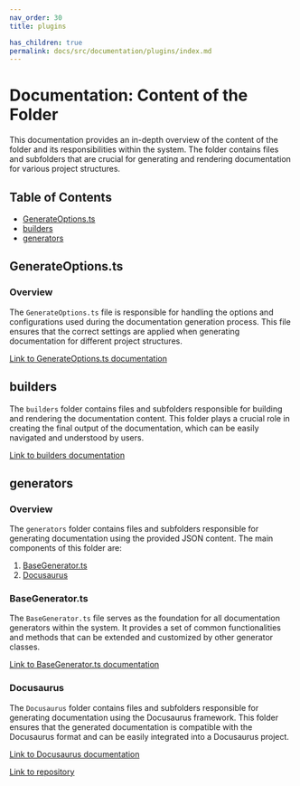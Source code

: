```yaml
---
nav_order: 30
title: plugins

has_children: true
permalink: docs/src/documentation/plugins/index.md
---
```


# Documentation: Content of the Folder

This documentation provides an in-depth overview of the content of the folder and its responsibilities within the system. The folder contains files and subfolders that are crucial for generating and rendering documentation for various project structures.

## Table of Contents

- [GenerateOptions.ts](#GenerateOptionsts)
- [builders](#builders)
- [generators](#generators)

## GenerateOptions.ts

### Overview

The `GenerateOptions.ts` file is responsible for handling the options and configurations used during the documentation generation process. This file ensures that the correct settings are applied when generating documentation for different project structures.

[Link to GenerateOptions.ts documentation](GenerateOptions.ts)

## builders

The `builders` folder contains files and subfolders responsible for building and rendering the documentation content. This folder plays a crucial role in creating the final output of the documentation, which can be easily navigated and understood by users.

[Link to builders documentation](builders)

## generators

### Overview

The `generators` folder contains files and subfolders responsible for generating documentation using the provided JSON content. The main components of this folder are:

1. [BaseGenerator.ts](#BaseGeneratorts)
2. [Docusaurus](#Docusaurus)

### BaseGenerator.ts

The `BaseGenerator.ts` file serves as the foundation for all documentation generators within the system. It provides a set of common functionalities and methods that can be extended and customized by other generator classes.

[Link to BaseGenerator.ts documentation](generators/BaseGenerator.ts)

### Docusaurus

The `Docusaurus` folder contains files and subfolders responsible for generating documentation using the Docusaurus framework. This folder ensures that the generated documentation is compatible with the Docusaurus format and can be easily integrated into a Docusaurus project.

[Link to Docusaurus documentation](generators/Docusaurus)

[Link to repository](https://github.com/ingig/code-narrator/src/documentation/plugins)